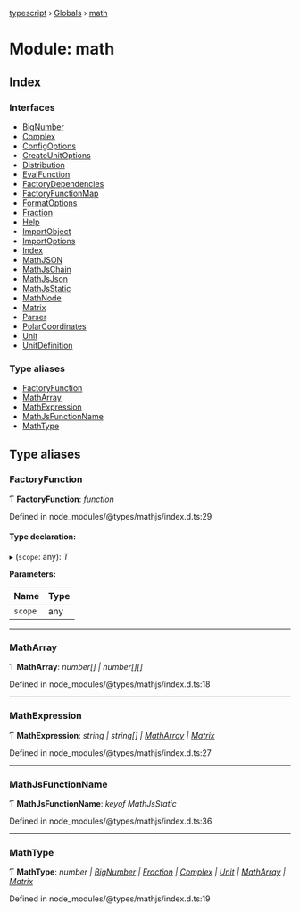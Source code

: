 [typescript](../README.md) › [Globals](../globals.md) › [math](math.md)

# Module: math

## Index

### Interfaces

* [BigNumber](../interfaces/math.bignumber.md)
* [Complex](../interfaces/math.complex.md)
* [ConfigOptions](../interfaces/math.configoptions.md)
* [CreateUnitOptions](../interfaces/math.createunitoptions.md)
* [Distribution](../interfaces/math.distribution.md)
* [EvalFunction](../interfaces/math.evalfunction.md)
* [FactoryDependencies](../interfaces/math.factorydependencies.md)
* [FactoryFunctionMap](../interfaces/math.factoryfunctionmap.md)
* [FormatOptions](../interfaces/math.formatoptions.md)
* [Fraction](../interfaces/math.fraction.md)
* [Help](../interfaces/math.help.md)
* [ImportObject](../interfaces/math.importobject.md)
* [ImportOptions](../interfaces/math.importoptions.md)
* [Index](../interfaces/math.index.md)
* [MathJSON](../interfaces/math.mathjson.md)
* [MathJsChain](../interfaces/math.mathjschain.md)
* [MathJsJson](../interfaces/math.mathjsjson.md)
* [MathJsStatic](../interfaces/math.mathjsstatic.md)
* [MathNode](../interfaces/math.mathnode.md)
* [Matrix](../interfaces/math.matrix.md)
* [Parser](../interfaces/math.parser.md)
* [PolarCoordinates](../interfaces/math.polarcoordinates.md)
* [Unit](../interfaces/math.unit.md)
* [UnitDefinition](../interfaces/math.unitdefinition.md)

### Type aliases

* [FactoryFunction](math.md#factoryfunction)
* [MathArray](math.md#matharray)
* [MathExpression](math.md#mathexpression)
* [MathJsFunctionName](math.md#mathjsfunctionname)
* [MathType](math.md#mathtype)

## Type aliases

###  FactoryFunction

Ƭ **FactoryFunction**: *function*

Defined in node_modules/@types/mathjs/index.d.ts:29

#### Type declaration:

▸ (`scope`: any): *T*

**Parameters:**

Name | Type |
------ | ------ |
`scope` | any |

___

###  MathArray

Ƭ **MathArray**: *number[] | number[][]*

Defined in node_modules/@types/mathjs/index.d.ts:18

___

###  MathExpression

Ƭ **MathExpression**: *string | string[] | [MathArray](math.md#matharray) | [Matrix](../interfaces/math.matrix.md)*

Defined in node_modules/@types/mathjs/index.d.ts:27

___

###  MathJsFunctionName

Ƭ **MathJsFunctionName**: *keyof MathJsStatic*

Defined in node_modules/@types/mathjs/index.d.ts:36

___

###  MathType

Ƭ **MathType**: *number | [BigNumber](../interfaces/math.bignumber.md) | [Fraction](../interfaces/math.fraction.md) | [Complex](../interfaces/math.complex.md) | [Unit](../interfaces/math.unit.md) | [MathArray](math.md#matharray) | [Matrix](../interfaces/math.matrix.md)*

Defined in node_modules/@types/mathjs/index.d.ts:19

